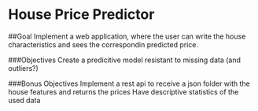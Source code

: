 # House Price Predictor

##Goal
Implement a web application, where the user can write the house characteristics and sees the correspondin predicted price.

###Objectives
Create a predicitive model resistant to missing data (and outliers?)

###Bonus Objectives
Implement a rest api to receive a json folder with the house features and returns the prices
Have descriptive statistics of the used data
